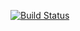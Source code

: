 [![Build Status](https://travis-ci.org/Mapukto/ohtu-viikko1.svg?branch=master)](https://travis-ci.org/Mapukto/ohtu-viikko1)
